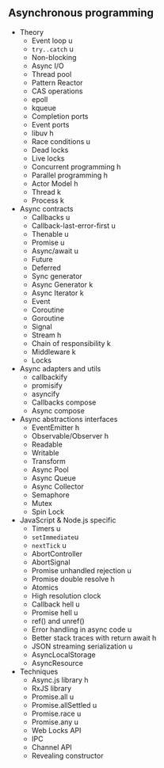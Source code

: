 ## Asynchronous programming

- Theory
  - Event loop u
  - `try..catch` u
  - Non-blocking 
  - Async I/O
  - Thread pool
  - Pattern Reactor
  - CAS operations
  - epoll
  - kqueue
  - Completion ports
  - Event ports
  - libuv h
  - Race conditions u
  - Dead locks
  - Live locks
  - Concurrent programming h
  - Parallel programming h
  - Actor Model h
  - Thread k
  - Process k
- Async contracts
  - Callbacks u
  - Callback-last-error-first u
  - Thenable u
  - Promise u
  - Async/await u
  - Future
  - Deferred
  - Sync generator
  - Async Generator k
  - Async Iterator k
  - Event
  - Coroutine
  - Goroutine
  - Signal
  - Stream h
  - Chain of responsibility k
  - Middleware k
  - Locks
- Async adapters and utils
  - callbackify
  - promisify
  - asyncify
  - Callbacks compose
  - Async compose
- Async abstractions interfaces
  - EventEmitter h
  - Observable/Observer h
  - Readable
  - Writable
  - Transform
  - Async Pool
  - Async Queue
  - Async Collector
  - Semaphore
  - Mutex
  - Spin Lock
- JavaScript & Node.js specific
  - Timers u
  - `setImmediate`u
  - `nextTick` u
  - AbortController
  - AbortSignal
  - Promise unhandled rejection u
  - Promise double resolve h
  - Atomics
  - High resolution clock
  - Callback hell u
  - Promise hell u
  - ref() and unref()
  - Error handling in async code u
  - Better stack traces with return await h
  - JSON streaming serialization u
  - AsyncLocalStorage
  - AsyncResource
- Techniques
  - Async.js library h
  - RxJS library
  - Promise.all u
  - Promise.allSettled u
  - Promise.race u
  - Promise.any u
  - Web Locks API
  - IPC
  - Channel API
  - Revealing constructor
